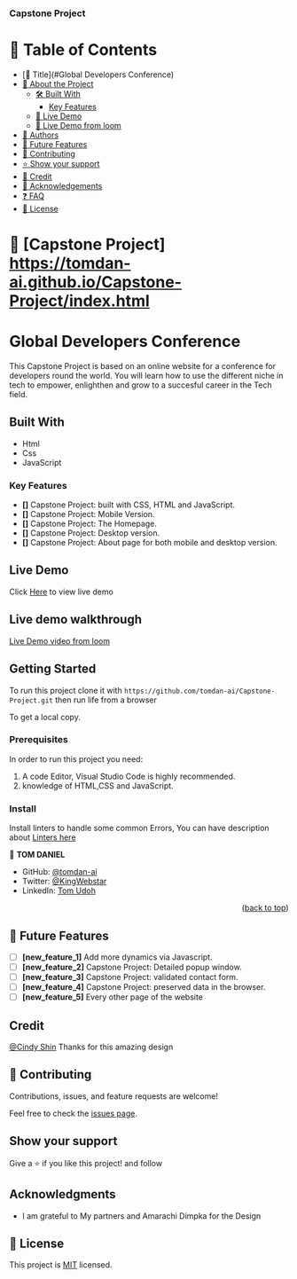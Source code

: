 
<h3 id = "readme-top"><b>Capstone Project </b></h3>
<!-- TABLE OF CONTENTS -->

# 📗 Table of Contents
- [📖 Title](#Global Developers Conference)
- [📖 About the Project](#about-project)
  - [🛠 Built With](#built-with)
    - [Key Features](#key-features)
  - [🚀 Live Demo](#live-demo)
  - [🚀 Live Demo from loom](#Live-Loom-demo)
- [👥 Authors](#authors)
- [🔭 Future Features](#future-features)
- [🤝 Contributing](#contributing)
- [⭐️ Show your support](#support)
- [🙏 Credit](#Credit)
- [🙏 Acknowledgements](#acknowledgements)
- [❓ FAQ](#faq)
- [📝 License](#license)


<!-- PROJECT DESCRIPTION -->

# 📖 [Capstone Project] <a name="about-project">https://tomdan-ai.github.io/Capstone-Project/index.html</a>



# Global Developers Conference
This Capstone Project is based on an online website for a conference for developers round the world. 
 You will learn how to use the different niche in tech to empower, enlighthen and grow to a succesful career in the Tech field. 

## Built With

- Html
- Css
- JavaScript

### Key Features <a name="key-features">
- **[]** Capstone Project: built with CSS, HTML and JavaScript.
- **[]** Capstone Project: Mobile Version.
- **[]** Capstone Project: The Homepage.
- **[]** Capstone Project: Desktop version.
- **[]** Capstone Project: About page for both mobile and desktop version.


## Live Demo

Click <a href="https://tomdan-ai.github.io/Capstone-Project/index.html">Here</a> to view live demo

## Live demo walkthrough
 
[Live Demo video from loom ](https://www.loom.com/share/98baae8bb0ec44a783b01636dc9262a3)

## Getting Started

To run this project clone it with `https://github.com/tomdan-ai/Capstone-Project.git`
then run life from a browser

To get a local copy.

### Prerequisites
In order to run this project you need:

1. A code Editor, Visual Studio Code is highly recommended.
2. knowledge of HTML,CSS and JavaScript.

### Install

Install linters to handle some common Errors, You can have description about [Linters here](https://github.com/microverseinc/linters-config)

👤 **TOM DANIEL**

- GitHub: [@tomdan-ai](https://github.com/tomdan-ai)
- Twitter: [@KingWebstar](https://twitter.com/tomudoh1)
- LinkedIn: [Tom Udoh](https://linkedin.com/in/https://www.linkedin.com/in/tom-udoh-a89046256/)

<p align="right">(<a href="#readme-top">back to top</a>)</p>

<!-- FUTURE FEATURES -->

## 🔭 Future Features <a name="future-features"></a>

- [ ] **[new_feature_1]** Add more dynamics via Javascript.
- [ ] **[new_feature_2]** Capstone Project: Detailed popup window.
- [ ] **[new_feature_3]** Capstone Project: validated contact form.
- [ ] **[new_feature_4]** Capstone Project: preserved data in the browser.
- [ ] **[new_feature_5]** Every other page of the website

## Credit

[@Cindy Shin](https://www.behance.net/adagio07) Thanks for this amazing design

## 🤝 Contributing

Contributions, issues, and feature requests are welcome!

Feel free to check the [issues page](https://github.com/tomdan-ai/Capstone-Project/issues).

## Show your support

Give a ⭐️ if you like this project! and follow

## Acknowledgments

- I am grateful to My partners and Amarachi Dimpka for the Design

## 📝 License

This project is [MIT](./MIT.md) licensed.